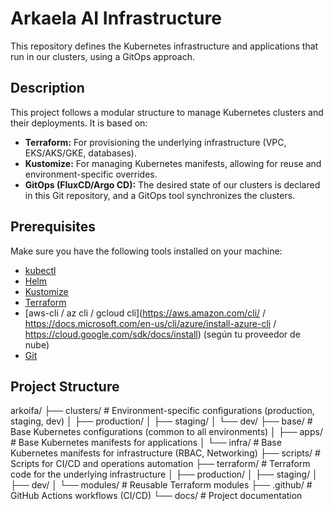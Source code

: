 # Arkaela AI Infrastructure

This repository defines the Kubernetes infrastructure and applications that run in our clusters, using a GitOps approach.

## Description

This project follows a modular structure to manage Kubernetes clusters and their deployments. It is based on:
-   **Terraform:** For provisioning the underlying infrastructure (VPC, EKS/AKS/GKE, databases).
-   **Kustomize:** For managing Kubernetes manifests, allowing for reuse and environment-specific overrides.
-   **GitOps (FluxCD/Argo CD):** The desired state of our clusters is declared in this Git repository, and a GitOps tool synchronizes the clusters.

## Prerequisites

Make sure you have the following tools installed on your machine:

* [kubectl](https://kubernetes.io/docs/tasks/tools/install-kubectl/)
* [Helm](https://helm.sh/docs/intro/install/)
* [Kustomize](https://kubectl.docs.kubernetes.io/installation/kustomize/)
* [Terraform](https://www.terraform.io/downloads.html)
* [aws-cli / az cli / gcloud cli](https://aws.amazon.com/cli/ / https://docs.microsoft.com/en-us/cli/azure/install-azure-cli / https://cloud.google.com/sdk/docs/install) (según tu proveedor de nube)
* [Git](https://git-scm.com/downloads)

## Project Structure

arkoifa/
├── clusters/           # Environment-specific configurations (production, staging, dev)
│   ├── production/
│   ├── staging/
│   └── dev/
├── base/               # Base Kubernetes configurations (common to all environments)
│   ├── apps/           # Base Kubernetes manifests for applications
│   └── infra/          # Base Kubernetes manifests for infrastructure (RBAC, Networking)
├── scripts/            # Scripts for CI/CD and operations automation
├── terraform/          # Terraform code for the underlying infrastructure
│   ├── production/
│   ├── staging/
│   ├── dev/
│   └── modules/        # Reusable Terraform modules
├── .github/            # GitHub Actions workflows (CI/CD)
└── docs/               # Project documentation